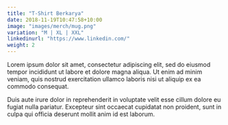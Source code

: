 ```yaml
---
title: "T-Shirt Berkarya"
date: 2018-11-19T10:47:58+10:00
image: "images/merch/mug.png"
variation: "M | XL | XXL"
linkedinurl: "https://www.linkedin.com/"
weight: 2
---
```


Lorem ipsum dolor sit amet, consectetur adipiscing elit, sed do eiusmod tempor incididunt ut labore et dolore magna aliqua. Ut enim ad minim veniam, quis nostrud exercitation ullamco laboris nisi ut aliquip ex ea commodo consequat.

Duis aute irure dolor in reprehenderit in voluptate velit esse cillum dolore eu fugiat nulla pariatur. Excepteur sint occaecat cupidatat non proident, sunt in culpa qui officia deserunt mollit anim id est laborum.
